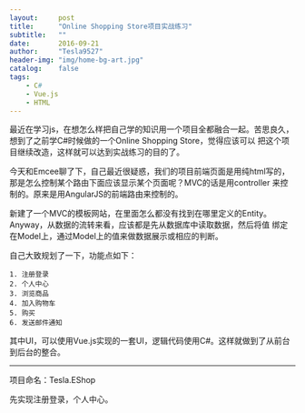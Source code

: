 ```yaml
---
layout:     post
title:      "Online Shopping Store项目实战练习"
subtitle:   ""
date:       2016-09-21
author:     "Tesla9527"
header-img: "img/home-bg-art.jpg"
catalog:    false
tags:
    - C#
    - Vue.js
    - HTML
---
```

最近在学习js，在想怎么样把自己学的知识用一个项目全都融合一起。苦思良久，想到了之前学C#时候做的一个Online Shopping Store，觉得应该可以
把这个项目继续改造，这样就可以达到实战练习的目的了。

今天和Emcee聊了下，自己最近很疑惑，我们的项目前端页面是用纯html写的，那是怎么控制某个路由下面应该显示某个页面呢？MVC的话是用controller
来控制的。原来是用AngularJS的前端路由来控制的。

新建了一个MVC的模板网站，在里面怎么都没有找到在哪里定义的Entity。Anyway，从数据的流转来看，应该都是先从数据库中读取数据，然后将值
绑定在Model上，通过Model上的值来做数据展示或相应的判断。

自己大致规划了一下，功能点如下：

	1. 注册登录
	2. 个人中心
	3. 浏览商品
	4. 加入购物车
	5. 购买
	6. 发送邮件通知

其中UI，可以使用Vue.js实现的一套UI，逻辑代码使用C#。这样就做到了从前台到后台的整合。

---
项目命名：Tesla.EShop

先实现注册登录，个人中心。
